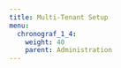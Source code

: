 ```yaml
---
title: Multi-Tenant Setup
menu:
  chronograf_1_4:
    weight: 40
    parent: Administration
---
```


